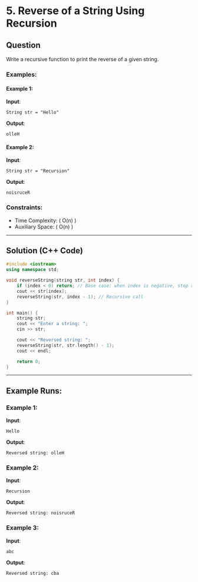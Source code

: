 # 5. Reverse of a String Using Recursion

## Question

Write a recursive function to print the reverse of a given string.

### Examples:

#### Example 1:
**Input**:  
```
String str = "Hello"
```

**Output**:  
```
olleH
```

#### Example 2:
**Input**:  
```
String str = "Recursion"
```

**Output**:  
```
noisruceR
```

### Constraints:
- Time Complexity: \( O(n) \)
- Auxiliary Space: \( O(n) \)

---

## Solution (C++ Code)

```cpp
#include <iostream>
using namespace std;

void reverseString(string str, int index) {
    if (index < 0) return; // Base case: when index is negative, stop recursion
    cout << str[index];
    reverseString(str, index - 1); // Recursive call
}

int main() {
    string str;
    cout << "Enter a string: ";
    cin >> str;

    cout << "Reversed string: ";
    reverseString(str, str.length() - 1);
    cout << endl;

    return 0;
}
```

---

## Example Runs:

### Example 1:
**Input**:  
```
Hello
```

**Output**:  
```
Reversed string: olleH
```

### Example 2:
**Input**:  
```
Recursion
```

**Output**:  
```
Reversed string: noisruceR
```

### Example 3:
**Input**:  
```
abc
```

**Output**:  
```
Reversed string: cba
```
